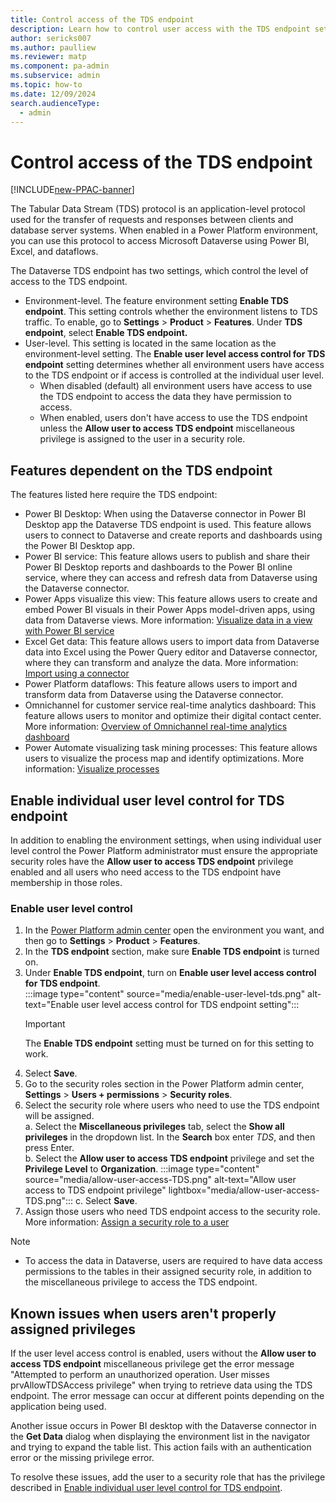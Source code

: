 ```yaml
---
title: Control access of the TDS endpoint 
description: Learn how to control user access with the TDS endpoint settings in Power Platform.
author: sericks007
ms.author: paulliew
ms.reviewer: matp
ms.component: pa-admin
ms.subservice: admin
ms.topic: how-to
ms.date: 12/09/2024
search.audienceType: 
  - admin
---
```

# Control access of the TDS endpoint

[!INCLUDE[new-PPAC-banner](~/includes/new-PPAC-banner.md)]

The Tabular Data Stream (TDS) protocol is an application-level protocol used for the transfer of requests and responses between clients and database server systems. When enabled in a Power Platform environment, you can use this protocol to access Microsoft Dataverse using Power BI, Excel, and dataflows.

The Dataverse TDS endpoint has two settings, which control the level of access to the TDS endpoint.

- Environment-level. The feature environment setting **Enable TDS endpoint**. This setting controls whether the environment listens to TDS traffic. To enable, go to **Settings** > **Product** > **Features**. Under **TDS endpoint**, select **Enable TDS endpoint.**
- User-level. This setting is located in the same location as the environment-level setting. The **Enable user level access control for TDS endpoint** setting determines whether all environment users have access to the TDS endpoint or if access is controlled at the individual user level.
  - When disabled (default) all environment users have access to use the TDS endpoint to access the data they have permission to access. 
  - When enabled, users don't have access to use the TDS endpoint unless the **Allow user to access TDS endpoint** miscellaneous privilege is assigned to the user in a security role.

## Features dependent on the TDS endpoint

The features listed here require the TDS endpoint:

- Power BI Desktop: When using the Dataverse connector in Power BI Desktop app the Dataverse TDS endpoint is used. This feature allows users to connect to Dataverse and create reports and dashboards using the Power BI Desktop app. 
- Power BI service: This feature allows users to publish and share their Power BI Desktop reports and dashboards to the Power BI online service, where they can access and refresh data from Dataverse using the Dataverse connector. 
- Power Apps visualize this view: This feature allows users to create and embed Power BI visuals in their Power Apps model-driven apps, using data from Dataverse views. More information: [Visualize data in a view with Power BI service](/power-apps/user/visualize-in-power-bi)
- Excel Get data: This feature allows users to import data from Dataverse data into Excel using the Power Query editor and Dataverse connector, where they can transform and analyze the data. More information: [Import using a connector](/power-apps/maker/data-platform/data-platform-import-export#import-using-a-connector)
- Power Platform dataflows: This feature allows users to import and transform data from Dataverse using the Dataverse connector.  
- Omnichannel for customer service real-time analytics dashboard: This feature allows users to monitor and optimize their digital contact center. More information: [Overview of Omnichannel real-time analytics dashboard](/dynamics365/customer-service/use/intro-realtime-analytics-dashboard)
- Power Automate visualizing task mining processes: This feature allows users to visualize the process map and identify optimizations. More information: [Visualize processes](/power-automate/process-advisor-visualize)

## Enable individual user level control for TDS endpoint

In addition to enabling the environment settings, when using individual user level control the Power Platform administrator must ensure the appropriate security roles have the **Allow user to access TDS endpoint** privilege enabled and all users who need access to the TDS endpoint have membership in those roles.

### Enable user level control

1. In the [Power Platform admin center](https://admin.powerplatform.microsoft.com) open the environment you want, and then go to **Settings** > **Product** > **Features**.
1. In the **TDS endpoint** section, make sure **Enable TDS endpoint** is turned on. 
1. Under **Enable TDS endpoint**, turn on **Enable user level access control for TDS endpoint**.  
   :::image type="content" source="media/enable-user-level-tds.png" alt-text="Enable user level access control for TDS endpoint setting":::
   > [!IMPORTANT]
   > The **Enable TDS endpoint** setting must be turned on for this setting to work.
1. Select **Save**.
1. Go to the security roles section in the Power Platform admin center, **Settings** > **Users + permissions** > **Security roles**.
1. Select the security role where users who need to use the TDS endpoint will be assigned.  
  a. Select the **Miscellaneous privileges** tab, select the **Show all privileges** in the dropdown list. In the **Search** box enter *TDS*, and then press Enter.  
  b. Select the **Allow user to access TDS endpoint** privilege and set the **Privilege Level** to **Organization**.
    :::image type="content" source="media/allow-user-access-TDS.png" alt-text="Allow user access to TDS endpoint privilege" lightbox="media/allow-user-access-TDS.png":::
  c. Select **Save**.
1. Assign those users who need TDS endpoint access to the security role. More information: [Assign a security role to a user](assign-security-roles.md)

> [!Note]
> - To access the data in Dataverse, users are required to have data access permissions to the tables in their assigned security role, in addition to the miscellaneous privilege to access the TDS endpoint.

## Known issues when users aren't properly assigned privileges

If the user level access control is enabled, users without the **Allow user to access TDS endpoint** miscellaneous privilege get the error message "Attempted to perform an unauthorized operation. User misses prvAllowTDSAccess privilege" when trying to retrieve data using the TDS endpoint. The error message can occur at different points depending on the application being used.

Another issue occurs in Power BI desktop with the Dataverse connector in the **Get Data** dialog when displaying the environment list in the navigator and trying to expand the table list. This action fails with an authentication error or the missing privilege error.

To resolve these issues, add the user to a security role that has the privilege described in [Enable individual user level control for TDS endpoint](#enable-individual-user-level-control-for-tds-endpoint).
